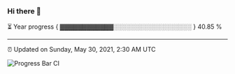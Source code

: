 ### Hi there 👋

⏳ Year progress { ▓▓▓▓▓▓▓▓▓▓▓▓░░░░░░░░░░░░░░░░░░ } 40.85 %

---

⏰ Updated on Sunday, May 30, 2021, 2:30 AM UTC

![Progress Bar CI](https://github.com/arthurbuhl/arthurbuhl/workflows/Progress%20Bar%20CI/badge.svg)
